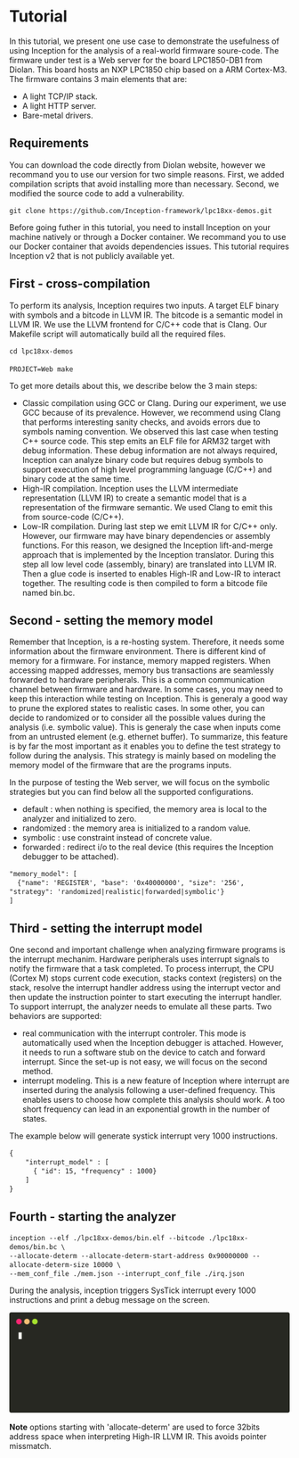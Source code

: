 # Tutorial

In this tutorial, we present one use case to demonstrate the usefulness of using Inception for the analysis of a real-world firmware soure-code.
The firmware under test is a Web server for the board LPC1850-DB1 from Diolan. This board hosts an NXP LPC1850 chip based on a ARM Cortex-M3.
The firmware contains 3 main elements that are:

* A light TCP/IP stack.
* A light HTTP server.
* Bare-metal drivers.

## Requirements 

You can download the code directly from Diolan website, however we recommand you to use our version for two simple reasons.
First, we added compilation scripts that avoid installing more than necessary. Second, we modified the source code to add a vulnerability.

```
git clone https://github.com/Inception-framework/lpc18xx-demos.git
```

Before going futher in this tutorial, you need to install Inception on your machine natively or through a Docker container.
We recommand you to use our Docker container that avoids dependencies issues. This tutorial requires Inception v2 that is not publicly available yet.

## First - cross-compilation

To perform its analysis, Inception requires two inputs. A target ELF binary with symbols and a bitcode in LLVM IR. 
The bitcode is a semantic model in LLVM IR.
We use the LLVM frontend for C/C++ code that is Clang. Our Makefile script will automatically build all the required files.

```
cd lpc18xx-demos

PROJECT=Web make
```

To get more details about this, we describe below the 3 main steps:

* Classic compilation using GCC or Clang. During our experiment, we use GCC because of its prevalence. However, we recommend using Clang that performs interesting sanity checks, and avoids errors due to symbols naming convention. We observed this last case when testing C++ source code. This step emits an ELF file for ARM32 target with debug information. These debug information are not always required, Inception can analyze binary code but requires debug symbols to support execution of high level programming language (C/C++) and binary code at the same time.
* High-IR compilation. Inception uses the LLVM intermediate representation (LLVM IR) to create a semantic model that is a representation of the firmware semantic. We used Clang to emit this from source-code (C/C++).
* Low-IR compilation. During last step we emit LLVM IR for C/C++ only. However, our firmware may have binary dependencies or assembly functions. For this reason, we designed the Inception lift-and-merge approach that is implemented by the Inception translator. During this step all low level code (assembly, binary) are translated into LLVM IR. Then a glue code is inserted to enables High-IR and Low-IR to interact together. The resulting code is then compiled to form a bitcode file named bin.bc.

## Second - setting the memory model

Remember that Inception, is a re-hosting system. Therefore, it needs some information about the firmware environment.
There is different kind of memory for a firmware. For instance, memory mapped registers. When accessing mapped addresses, 
memory bus transactions are seamlessly forwarded to hardware peripherals. 
This is a common communication channel between firmware and hardware.
In some cases, you may need to keep this interaction while testing on Inception. 
This is generaly a good way to prune the explored states to realistic cases. 
In some other, you can decide to randomized or to consider all the possible values during the analysis (i.e. symbolic value).
This is generaly the case when inputs come from an untrusted element (e.g. ethernet buffer).
To summarize, this feature is by far the most important as it enables you to define the test strategy to follow during the analysis.
This strategy is mainly based on modeling the memory model of the firmware that are the programs inputs.

In the purpose of testing the Web server, we will focus on the symbolic strategies but you can find below all the supported configurations.

* default    : when nothing is specified, the memory area is local to the analyzer and initialized to zero.
* randomized : the memory area is initialized to a random value.
* symbolic   : use constraint instead of concrete value.
* forwarded  : redirect i/o to the real device (this requires the Inception debugger to be attached).

```
"memory_model": [
  {"name": 'REGISTER', "base": '0x40000000', "size": '256', "strategy": 'randomized|realistic|forwarded|symbolic'}
]
```

## Third - setting the interrupt model

One second and important challenge when analyzing firmware programs is the interrupt mechanim.
Hardware peripherals uses interrupt signals to notify the firmware that a task completed.
To process interrupt, the CPU (Cortex M) stops current code execution, stacks context (registers) on the stack, resolve the interrupt handler address using the interrupt vector and then update the instruction pointer to start executing the interrupt handler. To support interrupt, the analyzer needs to emulate all these parts. Two behaviors are supported:

* real communication with the interrupt controler. This mode is automatically used when the Inception debugger is attached.
However, it needs to run a software stub on the device to catch and forward interrupt. Since the set-up is not easy, we will focus on the second method.
* interrupt modeling. This is a new feature of Inception where interrupt are inserted during the analysis following a user-defined frequency. This enables users to choose how complete this analysis should work. A too short frequency can lead in an exponential 
growth in the number of states.

The example below will generate systick interrupt very 1000 instructions.
```
{
    "interrupt_model" : [
      { "id": 15, "frequency" : 1000}
    ]
}
```

## Fourth - starting the analyzer

```
inception --elf ./lpc18xx-demos/bin.elf --bitcode ./lpc18xx-demos/bin.bc \
--allocate-determ --allocate-determ-start-address 0x90000000 --allocate-determ-size 10000 \
--mem_conf_file ./mem.json --interrupt_conf_file ./irq.json
```

During the analysis, inception triggers SysTick interrupt every 1000 instructions and print a debug message on the screen.

![Analysis](./img/analysis.svg)


**Note** options starting with 'allocate-determ' are used to force 32bits address space when interpreting High-IR LLVM IR.
This avoids pointer missmatch.




